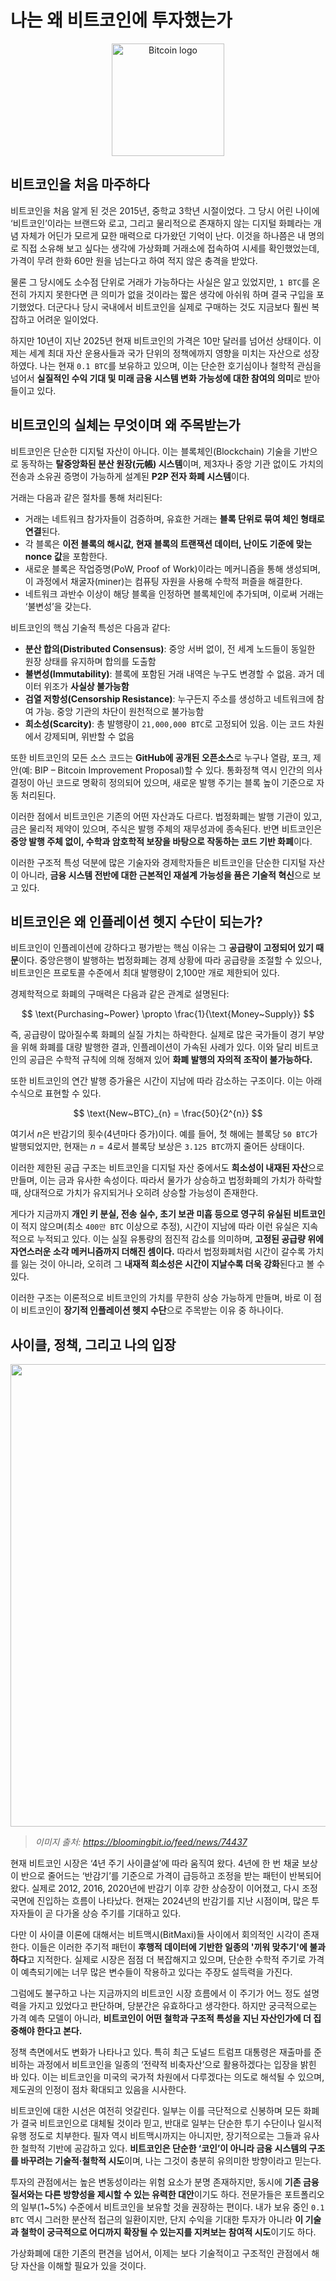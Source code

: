 # 나는 왜 비트코인에 투자했는가

<p align="center">
  <img src="https://bitcoin.org/img/icons/opengraph.png" width="180" alt="Bitcoin logo" />
</p>


## 비트코인을 처음 마주하다

비트코인을 처음 알게 된 것은 2015년, 중학교 3학년 시절이었다. 그 당시 어린 나이에 ‘비트코인’이라는 브랜드와 로고, 그리고 물리적으로 존재하지 않는 디지털 화폐라는 개념 자체가 어딘가 모르게 묘한 매력으로 다가왔던 기억이 난다. 이것을 하나쯤은 내 명의로 직접 소유해 보고 싶다는 생각에 가상화폐 거래소에 접속하여 시세를 확인했었는데, 가격이 무려 한화 60만 원을 넘는다고 하여 적지 않은 충격을 받았다.

물론 그 당시에도 소수점 단위로 거래가 가능하다는 사실은 알고 있었지만, `1 BTC`를 온전히 가지지 못한다면 큰 의미가 없을 것이라는 짧은 생각에 아쉬워 하며 결국 구입을 포기했었다. 더군다나 당시 국내에서 비트코인을 실제로 구매하는 것도 지금보다 훨씬 복잡하고 어려운 일이었다.

하지만 10년이 지난 2025년 현재 비트코인의 가격은 10만 달러를 넘어선 상태이다. 이제는 세계 최대 자산 운용사들과 국가 단위의 정책에까지 영향을 미치는 자산으로 성장하였다. 나는 현재 `0.1 BTC`를 보유하고 있으며, 이는 단순한 호기심이나 철학적 관심을 넘어서 **실질적인 수익 기대 및 미래 금융 시스템 변화 가능성에 대한 참여의 의미**로 받아들이고 있다.

## 비트코인의 실체는 무엇이며 왜 주목받는가

비트코인은 단순한 디지털 자산이 아니다. 이는 블록체인(Blockchain) 기술을 기반으로 동작하는 **탈중앙화된 분산 원장(元帳) 시스템**이며, 제3자나 중앙 기관 없이도 가치의 전송과 소유권 증명이 가능하게 설계된 **P2P 전자 화폐 시스템**이다.

거래는 다음과 같은 절차를 통해 처리된다:

- 거래는 네트워크 참가자들이 검증하며, 유효한 거래는 **블록 단위로 묶여 체인 형태로 연결**된다.
- 각 블록은 **이전 블록의 해시값, 현재 블록의 트랜잭션 데이터, 난이도 기준에 맞는 nonce 값**을 포함한다.
- 새로운 블록은 작업증명(PoW, Proof of Work)이라는 메커니즘을 통해 생성되며, 이 과정에서 채굴자(miner)는 컴퓨팅 자원을 사용해 수학적 퍼즐을 해결한다.
- 네트워크 과반수 이상이 해당 블록을 인정하면 블록체인에 추가되며, 이로써 거래는 ‘불변성’을 갖는다.

비트코인의 핵심 기술적 특성은 다음과 같다:

- **분산 합의(Distributed Consensus)**: 중앙 서버 없이, 전 세계 노드들이 동일한 원장 상태를 유지하며 합의를 도출함
- **불변성(Immutability)**: 블록에 포함된 거래 내역은 누구도 변경할 수 없음. 과거 데이터 위조가 **사실상 불가능함**
- **검열 저항성(Censorship Resistance)**: 누구든지 주소를 생성하고 네트워크에 참여 가능. 중앙 기관의 차단이 원천적으로 불가능함
- **희소성(Scarcity)**: 총 발행량이 `21,000,000 BTC`로 고정되어 있음. 이는 코드 차원에서 강제되며, 위반할 수 없음

또한 비트코인의 모든 소스 코드는 **GitHub에 공개된 오픈소스**로 누구나 열람, 포크, 제안(예: BIP – Bitcoin Improvement Proposal)할 수 있다. 통화정책 역시 인간의 의사결정이 아닌 코드로 명확히 정의되어 있으며, 새로운 발행 주기는 블록 높이 기준으로 자동 처리된다.

이러한 점에서 비트코인은 기존의 어떤 자산과도 다르다. 법정화폐는 발행 기관이 있고, 금은 물리적 제약이 있으며, 주식은 발행 주체의 재무성과에 종속된다. 반면 비트코인은 **중앙 발행 주체 없이, 수학과 암호학적 보장을 바탕으로 작동하는 코드 기반 화폐**이다.

이러한 구조적 특성 덕분에 많은 기술자와 경제학자들은 비트코인을 단순한 디지털 자산이 아니라, **금융 시스템 전반에 대한 근본적인 재설계 가능성을 품은 기술적 혁신**으로 보고 있다.

## 비트코인은 왜 인플레이션 헷지 수단이 되는가?

비트코인이 인플레이션에 강하다고 평가받는 핵심 이유는 그 **공급량이 고정되어 있기 때문**이다. 중앙은행이 발행하는 법정화폐는 경제 상황에 따라 공급량을 조절할 수 있으나, 비트코인은 프로토콜 수준에서 최대 발행량이 2,100만 개로 제한되어 있다.

경제학적으로 화폐의 구매력은 다음과 같은 관계로 설명된다:

$$
\text{Purchasing~Power} \propto \frac{1}{\text{Money~Supply}}
$$

즉, 공급량이 많아질수록 화폐의 실질 가치는 하락한다. 실제로 많은 국가들이 경기 부양을 위해 화폐를 대량 발행한 결과, 인플레이션이 가속된 사례가 있다. 이와 달리 비트코인의 공급은 수학적 규칙에 의해 정해져 있어 **화폐 발행의 자의적 조작이 불가능하다.**

또한 비트코인의 연간 발행 증가율은 시간이 지남에 따라 감소하는 구조이다. 이는 아래 수식으로 표현할 수 있다.

$$
\text{New~BTC}_{n} = \frac{50}{2^{n}}
$$

여기서 $n$은 반감기의 횟수(4년마다 증가)이다. 예를 들어, 첫 해에는 블록당 `50 BTC`가 발행되었지만, 현재는 $n = 4$로서 블록당 보상은 `3.125 BTC`까지 줄어든 상태이다.

이러한 제한된 공급 구조는 비트코인을 디지털 자산 중에서도 **희소성이 내재된 자산**으로 만들며, 이는 금과 유사한 속성이다. 따라서 물가가 상승하고 법정화폐의 가치가 하락할 때, 상대적으로 가치가 유지되거나 오히려 상승할 가능성이 존재한다.

게다가 지금까지 **개인 키 분실, 전송 실수, 초기 보관 미흡 등으로 영구히 유실된 비트코인**이 적지 않으며(최소 `400만 BTC` 이상으로 추정), 시간이 지남에 따라 이런 유실은 지속적으로 누적되고 있다. 이는 실질 유통량의 점진적 감소를 의미하며, **고정된 공급량 위에 자연스러운 소각 메커니즘까지 더해진 셈이다.** 따라서 법정화폐처럼 시간이 갈수록 가치를 잃는 것이 아니라, 오히려 그 **내재적 희소성은 시간이 지날수록 더욱 강화**된다고 볼 수 있다.

이러한 구조는 이론적으로 비트코인의 가치를 무한히 상승 가능하게 만들며, 바로 이 점이 비트코인이 **장기적 인플레이션 헷지 수단**으로 주목받는 이유 중 하나이다.

## 사이클, 정책, 그리고 나의 입장

<p align="left">
  <img src="https://media.bloomingbit.io/prod/news/f98653ed-0ee7-4447-bba4-a0155aea6bf8.png" width="740"/>
</p>

> *이미지 출처: https://bloomingbit.io/feed/news/74437*  

현재 비트코인 시장은 ‘4년 주기 사이클설’에 따라 움직여 왔다. 4년에 한 번 채굴 보상이 반으로 줄어드는 ‘반감기’를 기준으로 가격이 급등하고 조정을 받는 패턴이 반복되어 왔다. 실제로 2012, 2016, 2020년에 반감기 이후 강한 상승장이 이어졌고, 다시 조정 국면에 진입하는 흐름이 나타났다. 현재는 2024년의 반감기를 지난 시점이며, 많은 투자자들이 곧 다가올 상승 주기를 기대하고 있다.

다만 이 사이클 이론에 대해서는 비트맥시(BitMaxi)들 사이에서 회의적인 시각이 존재한다. 이들은 이러한 주기적 패턴이 **후행적 데이터에 기반한 일종의 '끼워 맞추기'에 불과하다**고 지적한다. 실제로 시장은 점점 더 복잡해지고 있으며, 단순한 수학적 주기로 가격이 예측되기에는 너무 많은 변수들이 작용하고 있다는 주장도 설득력을 가진다.

그럼에도 불구하고 나는 지금까지의 비트코인 시장 흐름에서 이 주기가 어느 정도 설명력을 가지고 있었다고 판단하며, 당분간은 유효하다고 생각한다. 하지만 궁극적으로는 가격 예측 모델이 아니라, **비트코인이 어떤 철학과 구조적 특성을 지닌 자산인가에 더 집중해야 한다고 본다.**

정책 측면에서도 변화가 나타나고 있다. 특히 최근 도널드 트럼프 대통령은 재출마를 준비하는 과정에서 비트코인을 일종의 ‘전략적 비축자산’으로 활용하겠다는 입장을 밝힌 바 있다. 이는 비트코인을 미국의 국가적 차원에서 다루겠다는 의도로 해석될 수 있으며, 제도권의 인정이 점차 확대되고 있음을 시사한다.

비트코인에 대한 시선은 여전히 엇갈린다. 일부는 이를 극단적으로 신봉하며 모든 화폐가 결국 비트코인으로 대체될 것이라 믿고, 반대로 일부는 단순한 투기 수단이나 일시적 유행 정도로 치부한다. 필자 역시 비트맥시까지는 아니지만, 장기적으로는 그들과 유사한 철학적 기반에 공감하고 있다. **비트코인은 단순한 ‘코인’이 아니라 금융 시스템의 구조를 바꾸려는 기술적·철학적 시도**이며, 나는 그것이 충분히 유의미한 방향이라고 믿는다.

투자의 관점에서는 높은 변동성이라는 위험 요소가 분명 존재하지만, 동시에 **기존 금융 질서와는 다른 방향성을 제시할 수 있는 유력한 대안**이기도 하다. 전문가들은 포트폴리오의 일부(1~5%) 수준에서 비트코인을 보유할 것을 권장하는 편이다. 내가 보유 중인 `0.1 BTC` 역시 그러한 분산적 접근의 일환이지만, 단지 수익을 기대한 투자가 아니라 **이 기술과 철학이 궁극적으로 어디까지 확장될 수 있는지를 지켜보는 참여적 시도**이기도 하다.

가상화폐에 대한 기존의 편견을 넘어서, 이제는 보다 기술적이고 구조적인 관점에서 해당 자산을 이해할 필요가 있을 것이다.